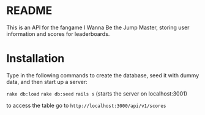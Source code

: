 # README

This is an API for the fangame I Wanna Be the Jump Master, storing user information and scores for leaderboards.

# Installation

Type in the following commands to create the database, seed it with dummy data, and then start up a server:

`rake db:load`
`rake db:seed`
`rails s` (starts the server on localhost:3001)


to access the table go to `http://localhost:3000/api/v1/scores`
